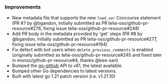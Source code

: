 ### Improvements

- New metadata file that supports the new `load_var` Concourse statement (PR #7 by @bgandon, initially submitted as PR telia-oss/github-pr-resource#276, fixing issue telia-oss/github-pr-resource#248)
- Add PR body in the metadata provided by 'get' steps (PR #8 by @bgandon, initially submitted as PR telia-oss/github-pr-resource#277, fixing issue telia-oss/github-pr-resource#194)
- Fix defect with bot users when `delete_previous_comments` is enabled (originally submitted as telia-oss/github-pr-resource#245 and fixed later in monzo/github-pr-resource#4, thanks @bee-san)
- Bumped the [go-github](https://github.com/google/go-github) API to v61, the latest available.
- Bumped other Go dependencies to latest versions.
- Built with latest go 1.21 patch version (i.e. v1.21.10)
